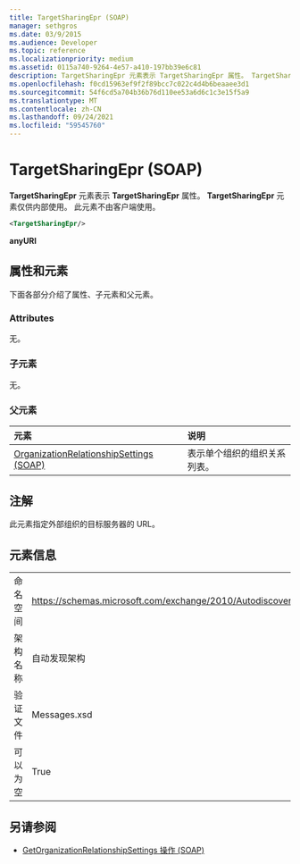 ```yaml
---
title: TargetSharingEpr (SOAP)
manager: sethgros
ms.date: 03/9/2015
ms.audience: Developer
ms.topic: reference
ms.localizationpriority: medium
ms.assetid: 0115a740-9264-4e57-a410-197bb39e6c81
description: TargetSharingEpr 元素表示 TargetSharingEpr 属性。 TargetSharingEpr 元素仅供内部使用。
ms.openlocfilehash: f0cd15963ef9f2f89bcc7c022c4d4b6beaaee3d1
ms.sourcegitcommit: 54f6cd5a704b36b76d110ee53a6d6c1c3e15f5a9
ms.translationtype: MT
ms.contentlocale: zh-CN
ms.lasthandoff: 09/24/2021
ms.locfileid: "59545760"
---
```

# <a name="targetsharingepr-soap"></a>TargetSharingEpr (SOAP)
 
**TargetSharingEpr** 元素表示 **TargetSharingEpr** 属性。 **TargetSharingEpr** 元素仅供内部使用。 此元素不由客户端使用。 
  
```XML
<TargetSharingEpr/>
```

**anyURI**

## <a name="attributes-and-elements"></a>属性和元素

下面各部分介绍了属性、子元素和父元素。
  
### <a name="attributes"></a>Attributes

无。
  
### <a name="child-elements"></a>子元素

无。
  
### <a name="parent-elements"></a>父元素

|**元素**|**说明**|
|:-----|:-----|
|[OrganizationRelationshipSettings (SOAP)](organizationrelationshipsettings-soap.md) <br/> |表示单个组织的组织关系列表。  <br/> |
   
## <a name="remarks"></a>注解

此元素指定外部组织的目标服务器的 URL。 
  
## <a name="element-information"></a>元素信息

|||
|:-----|:-----|
|命名空间  <br/> |https://schemas.microsoft.com/exchange/2010/Autodiscover  <br/> |
|架构名称  <br/> |自动发现架构  <br/> |
|验证文件  <br/> |Messages.xsd  <br/> |
|可以为空  <br/> |True  <br/> |
   
## <a name="see-also"></a>另请参阅

- [GetOrganizationRelationshipSettings 操作 (SOAP)](getorganizationrelationshipsettings-operation-soap.md)

